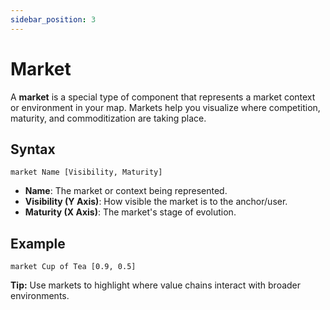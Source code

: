 ```yaml
---
sidebar_position: 3
---
```


# Market

A **market** is a special type of component that represents a market context or environment in your map. Markets help you visualize where competition, maturity, and commoditization are taking place.

## Syntax

```text
market Name [Visibility, Maturity]
```

- **Name**: The market or context being represented.
- **Visibility (Y Axis)**: How visible the market is to the anchor/user.
- **Maturity (X Axis)**: The market's stage of evolution.

## Example

```text
market Cup of Tea [0.9, 0.5]
```

**Tip:** Use markets to highlight where value chains interact with broader environments.
